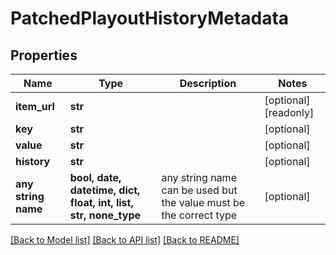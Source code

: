# PatchedPlayoutHistoryMetadata


## Properties
Name | Type | Description | Notes
------------ | ------------- | ------------- | -------------
**item_url** | **str** |  | [optional] [readonly] 
**key** | **str** |  | [optional] 
**value** | **str** |  | [optional] 
**history** | **str** |  | [optional] 
**any string name** | **bool, date, datetime, dict, float, int, list, str, none_type** | any string name can be used but the value must be the correct type | [optional]

[[Back to Model list]](../README.md#documentation-for-models) [[Back to API list]](../README.md#documentation-for-api-endpoints) [[Back to README]](../README.md)


